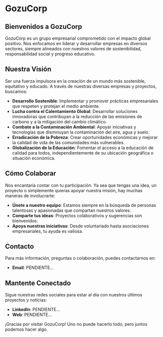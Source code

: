 # GozuCorp

## Bienvenidos a GozuCorp

GozuCorp es un grupo empresarial comprometido con el impacto global positivo. Nos enfocamos en liderar y desarrollar empresas en diversos sectores, siempre alineados con nuestros valores de sostenibilidad, responsabilidad social y progreso educativo.

## Nuestra Visión

Ser una fuerza impulsora en la creación de un mundo más sostenible, equitativo y educado. A través de nuestras diversas empresas y proyectos, buscamos:

- **Desarrollo Sostenible**: Implementar y promover prácticas empresariales que respeten y protejan el medio ambiente.
- **Lucha contra el Calentamiento Global**: Desarrollar soluciones innovadoras que contribuyan a la reducción de las emisiones de carbono y a la mitigación del cambio climático.
- **Combate a la Contaminación Ambiental**: Apoyar iniciativas y tecnologías que disminuyan la contaminación del aire, agua y suelo.
- **Erradicación de la Pobreza**: Crear oportunidades económicas y mejorar la calidad de vida de las comunidades más vulnerables.
- **Globalización de la Educación**: Fomentar el acceso a la educación de calidad para todos, independientemente de su ubicación geográfica o situación económica.

## Cómo Colaborar

Nos encantaría contar con tu participación. Ya sea que tengas una idea, un proyecto o simplemente quieras apoyar nuestra misión, hay muchas maneras de involucrarte:

- **Únete a nuestro equipo**: Estamos siempre en la búsqueda de personas talentosas y apasionadas que compartan nuestros valores.
- **Comparte tus ideas**: Proyectos colaborativos y sugerencias son bienvenidos.
- **Apoya nuestras iniciativas**: Desde voluntariado hasta asociaciones empresariales, tu ayuda es valiosa.

## Contacto

Para más información, preguntas o colaboración, puedes contactarnos en:

- **Email**: PENDIENTE...

## Mantente Conectado

Sigue nuestras redes sociales para estar al día con nuestros últimos proyectos y noticias:

- **LinkedIn**: PENDIENTE...
- **Web**: PENDIENTE...

¡Gracias por visitar GozuCorp! Uno no puede hacerlo todo, pero juntos podemos hacer algo.
